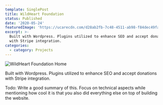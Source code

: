 ```yaml
---
template: SinglePost
title: WildHeart Foundation
status: Published
date: '2020-05-24'
featuredImage: 'https://ucarecdn.com/d28ab2fb-7c48-4511-ab98-f84dec49fa35/'
excerpt: >-
  Built with Wordpress. Plugins utilized to enhance SEO and accept donations
  with Stripe integration.
categories:
  - category: Projects
---
```

![](https://ucarecdn.com/25305c4d-2f21-4a15-b90b-ba6a860ff165/ "WildHeart Foundation Home")

Built with Wordpress. Plugins utilized to enhance SEO and accept donations with Stripe integration.

Todo: Write a good summary of this. Focus on technical aspects while mentioning how cool it is that you also did everything else on top of building the website.
